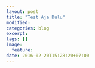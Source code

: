 ```yaml
---
layout: post
title: "Test Aja Dulu"
modified:
categories: blog
excerpt:
tags: []
image:
  feature:
date: 2016-02-20T15:28:20+07:00
---
```


